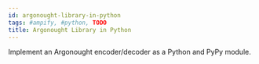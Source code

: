```yaml
---
id: argonought-library-in-python
tags: #ampify, #python, TODO
title: Argonought Library in Python
---
```


Implement an Argonought encoder/decoder as a Python and PyPy module.